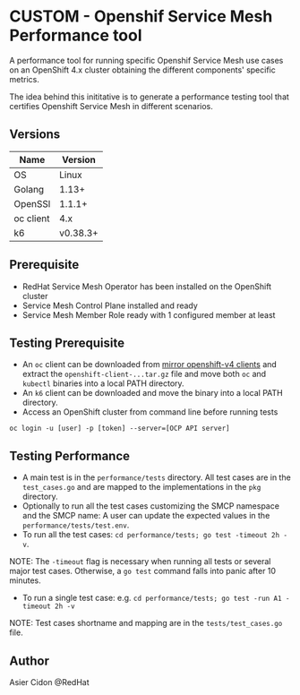 # CUSTOM - Openshif Service Mesh Performance tool

A performance tool for running specific Openshif Service Mesh use cases on an OpenShift 4.x cluster obtaining the different components' specific metrics.

The idea behind this inititative is to generate a performance testing tool that certifies Openshift Service Mesh in different scenarios. 

## Versions

| Name      | Version  |
| --------- | -------- |
| OS        | Linux    |
| Golang    | 1.13+    |
| OpenSSl   | 1.1.1+   |
| oc client | 4.x      |
| k6        | v0.38.3+ |

## Prerequisite

* RedHat Service Mesh Operator has been installed on the OpenShift cluster
* Service Mesh Control Plane installed and ready 
* Service Mesh Member Role ready with 1 configured member at least

## Testing Prerequisite

* An `oc` client can be downloaded from [mirror openshift-v4 clients](https://mirror.openshift.com/pub/openshift-v4/clients/ocp/latest/) and extract the `openshift-client-...tar.gz` file and move both `oc` and `kubectl` binaries into a local PATH directory.
* An `k6` client can be downloaded and move the binary into a local PATH directory.
* Access an OpenShift cluster from command line before running tests 

```$bash
oc login -u [user] -p [token] --server=[OCP API server]
```

## Testing Performance

* A main test is in the `performance/tests` directory. All test cases are in the `test_cases.go` and are mapped to the implementations in the `pkg` directory.
* Optionally to run all the test cases customizing the SMCP namespace and the SMCP name: A user can update the expected values in the `performance/tests/test.env`.
* To run all the test cases: `cd performance/tests; go test -timeout 2h -v`.

NOTE: The `-timeout` flag is necessary when running all tests or several major test cases. Otherwise, a `go test` command falls into panic after 10 minutes.

* To run a single test case: e.g. `cd performance/tests; go test -run A1 -timeout 2h -v`

NOTE: Test cases shortname and mapping are in the `tests/test_cases.go` file.

## Author

Asier Cidon @RedHat

